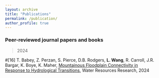 ```yaml
---
layout: archive
title: "Publications"
permalink: /publication/
author_profile: true
---
```



### Peer-reviewed journal papers and books

> 2024

#[16] T. Babey, Z. Perzan, S. Pierce, D.B. Rodgers, **L. Wang**, R. Carroll, J.R. Bargar, K. Boye, K. Maher, [Mountainous Floodplain Connectivity in Response to Hydrological Transitions](https://agupubs.onlinelibrary.wiley.com/doi/full/10.1029/2024WR037162), Water Resources Research, 2024
